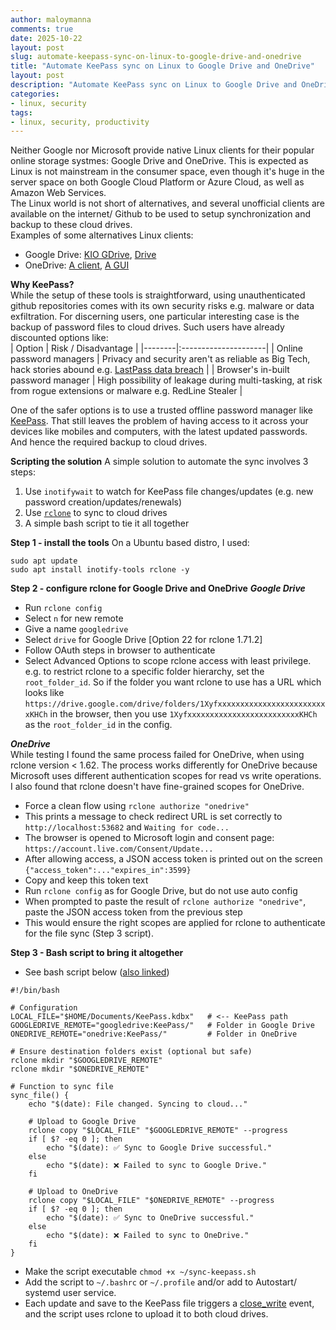 ```yaml
---
author: maloymanna
comments: true
date: 2025-10-22
layout: post
slug: automate-keepass-sync-on-linux-to-google-drive-and-onedrive
title: "Automate KeePass sync on Linux to Google Drive and OneDrive"
layout: post
description: "Automate KeePass sync on Linux to Google Drive and OneDrive"
categories:
- linux, security
tags:
- linux, security, productivity
---
```

Neither Google nor Microsoft provide native Linux clients for their popular online storage systmes: Google Drive and OneDrive. This is expected as Linux is not mainstream in the consumer space, even though it's huge in the server space on both Google Cloud Platform or Azure Cloud, as well as Amazon Web Services.  
The Linux world is not short of alternatives, and several unofficial clients are available on the internet/ Github to be used to setup synchronization and backup to these cloud drives.  
Examples of some alternatives Linux clients: 
- Google Drive: [KIO GDrive](https://community.kde.org/KIO_GDrive), [Drive](https://github.com/odeke-em/drive)  
- OneDrive:  [A client](https://github.com/abraunegg/onedrive), [A GUI](https://github.com/bpozdena/OneDriveGUI)  

**Why KeePass?**  
While the setup of these tools is straightforward, using unauthenticated github repositories comes with its own security risks e.g. malware or data exfiltration.
For discerning users, one particular interesting case is the backup of password files to cloud drives. Such users have already discounted options like:  
| Option | Risk / Disadvantage |
|--------|:---------------------|
| Online password managers | Privacy and security aren't as reliable as Big Tech, hack stories abound e.g. [LastPass data breach](https://blog.lastpass.com/posts/notice-of-recent-security-incident) |
| Browser's in-built password manager | High possibility of leakage during multi-tasking, at risk from rogue extensions or malware e.g. RedLine Stealer |  

One of the safer options is to use a trusted offline password manager like [KeePass](https://keepass.info). That still leaves the problem of having access to it across your devices like mobiles and computers, with the latest updated passwords. And hence the required backup to cloud drives.

**Scripting the solution**
A simple solution to automate the sync involves 3 steps:
1. Use `inotifywait` to watch for KeePass file changes/updates (e.g. new password creation/updates/renewals)
2. Use [`rclone`](https://rclone.org/) to sync to cloud drives
3. A simple bash script to tie it all together

**Step 1 - install the tools**
On a Ubuntu based distro, I used:
```
sudo apt update
sudo apt install inotify-tools rclone -y
```

**Step 2 - configure rclone for Google Drive and OneDrive**
***Google Drive***
- Run `rclone config`
- Select `n` for new remote
- Give a name `googledrive`
- Select `drive` for Google Drive [Option 22 for rclone 1.71.2]
- Follow OAuth steps in browser to authenticate
- Select Advanced Options to scope rclone access with least privilege. e.g. to restrict rclone to a specific folder hierarchy, set the `root_folder_id`. So if the folder you want rclone to use has a URL which looks like `https://drive.google.com/drive/folders/1XyfxxxxxxxxxxxxxxxxxxxxxxxxxKHCh` in the browser, then you use `1XyfxxxxxxxxxxxxxxxxxxxxxxxxxKHCh` as the `root_folder_id` in the config.

***OneDrive***  
While testing I found the same process failed for OneDrive, when using rclone version < 1.62.
The process works differently for OneDrive because Microsoft uses different authentication scopes for read vs write operations. I also found that rclone doesn't have fine-grained scopes for OneDrive.
- Force a clean flow using `rclone authorize "onedrive"`
- This prints a message to check redirect URL is set correctly to `http://localhost:53682` and `Waiting for code...`
- The browser is opened to Microsoft login and consent page: `https://account.live.com/Consent/Update...`
- After allowing access, a JSON access token is printed out on the screen `{"access_token":..."expires_in":3599}`
- Copy and keep this token text
- Run `rclone config` as for Google Drive, but do not use auto config
- When prompted to paste the result of `rclone authorize "onedrive"`, paste the JSON access token from the previous step
- This would ensure the right scopes are applied for rclone to authenticate for the file sync (Step 3 script).

**Step 3 - Bash script to bring it altogether**
- See bash script below ([also linked](/sync-keepass.sh))
```
#!/bin/bash

# Configuration
LOCAL_FILE="$HOME/Documents/KeePass.kdbx"   # <-- KeePass path
GOOGLEDRIVE_REMOTE="googledrive:KeePass/"   # Folder in Google Drive
ONEDRIVE_REMOTE="onedrive:KeePass/"         # Folder in OneDrive

# Ensure destination folders exist (optional but safe)
rclone mkdir "$GOOGLEDRIVE_REMOTE"
rclone mkdir "$ONEDRIVE_REMOTE"

# Function to sync file
sync_file() {
    echo "$(date): File changed. Syncing to cloud..."
    
    # Upload to Google Drive
    rclone copy "$LOCAL_FILE" "$GOOGLEDRIVE_REMOTE" --progress
    if [ $? -eq 0 ]; then
        echo "$(date): ✅ Sync to Google Drive successful."
    else
        echo "$(date): ❌ Failed to sync to Google Drive."
    fi

    # Upload to OneDrive
    rclone copy "$LOCAL_FILE" "$ONEDRIVE_REMOTE" --progress
    if [ $? -eq 0 ]; then
        echo "$(date): ✅ Sync to OneDrive successful."
    else
        echo "$(date): ❌ Failed to sync to OneDrive."
    fi
}

```
- Make the script executable `chmod +x ~/sync-keepass.sh`
- Add the script to `~/.bashrc` or `~/.profile` and/or add to Autostart/ systemd user service.
- Each update and save to the KeePass file triggers a [close_write](https://linux.die.net/man/1/inotifywait) event, and the script uses rclone to upload it to both cloud drives.  

